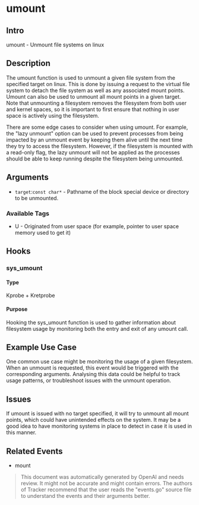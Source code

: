 
# umount

## Intro
umount - Unmount file systems on linux

## Description
The umount function is used to unmount a given file system from the specified target on linux. This is done by issuing a request to the virtual file system to detach the file system as well as any associated mount points. Umount can also be used to unmount all mount points in a given target. Note that unmounting a filesystem removes the filesystem from both user and kernel spaces, so it is important to first ensure that nothing in user space is actively using the filesystem.

There are some edge cases to consider when using umount. For example, the "lazy unmount" option can be used to prevent processes from being impacted by an unmount event by keeping them alive until the next time they try to access the filesystem. However, if the filesystem is mounted with a read-only flag, the lazy unmount will not be applied as the processes should be able to keep running despite the filesystem being unmounted.

## Arguments
* `target`:`const char*` - Pathname of the block special device or directory to be unmounted.

### Available Tags
* U - Originated from user space (for example, pointer to user space memory used to get it)

## Hooks
### sys_umount
#### Type
Kprobe + Kretprobe
#### Purpose
Hooking the sys_umount function is used to gather information about filesystem usage by monitoring both the entry and exit of any umount call.

## Example Use Case
One common use case might be monitoring the usage of a given filesystem. When an unmount is requested, this event would be triggered with the corresponding arguments. Analysing this data could be helpful to track usage patterns, or troubleshoot issues with the unmount operation.

## Issues
If umount is issued with no target specified, it will try to unmount all mount points, which could have unintended effects on the system. It may be a good idea to have monitoring systems in place to detect in case it is used in this manner.

## Related Events
- mount

> This document was automatically generated by OpenAI and needs review. It might
> not be accurate and might contain errors. The authors of Tracker recommend that
> the user reads the "events.go" source file to understand the events and their
> arguments better.
